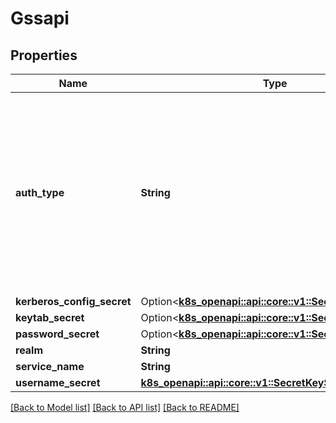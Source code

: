 # Gssapi

## Properties

Name | Type | Description | Notes
------------ | ------------- | ------------- | -------------
**auth_type** | **String** | valid inputs - KRB5_USER_AUTH, KRB5_KEYTAB_AUTH  Possible enum values:  - `\"KRB5_KEYTAB_AUTH\"` represents the password method KRB5KeytabAuth = \"KRB5_KEYTAB_AUTH\" = 2  - `\"KRB5_USER_AUTH\"` represents the password method KRB5UserAuth = \"KRB5_USER_AUTH\" = 1 | 
**kerberos_config_secret** | Option<[**k8s_openapi::api::core::v1::SecretKeySelector**](k8s_openapi::api::core::v1::SecretKeySelector.md)> |  | [optional]
**keytab_secret** | Option<[**k8s_openapi::api::core::v1::SecretKeySelector**](k8s_openapi::api::core::v1::SecretKeySelector.md)> |  | [optional]
**password_secret** | Option<[**k8s_openapi::api::core::v1::SecretKeySelector**](k8s_openapi::api::core::v1::SecretKeySelector.md)> |  | [optional]
**realm** | **String** |  | 
**service_name** | **String** |  | 
**username_secret** | [**k8s_openapi::api::core::v1::SecretKeySelector**](k8s_openapi::api::core::v1::SecretKeySelector.md) |  | 

[[Back to Model list]](../README.md#documentation-for-models) [[Back to API list]](../README.md#documentation-for-api-endpoints) [[Back to README]](../README.md)


